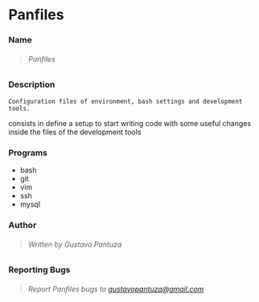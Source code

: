 Panfiles
=======

### Name

> ###### Panfiles

### Description

    Configuration files of environment, bash settings and development tools.
consists in define a setup to start writing code with some useful changes 
inside the files of the development tools

### Programs

- bash
- git
- vim
- ssh
- mysql

### Author

> ###### Written by Gustavo Pantuza

### Reporting Bugs

> ###### Report Panfiles bugs to gustavopantuza@gmail.com
